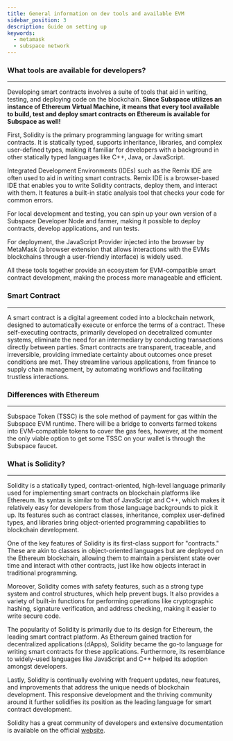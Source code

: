 ```yaml
---
title: General information on dev tools and available EVM
sidebar_position: 3
description: Guide on setting up
keywords:
  - metamask
  - subspace network
---
```


### What tools are available for developers?
---
Developing smart contracts involves a suite of tools that aid in writing, testing, and deploying code on the blockchain. **Since Subspace utilizes an instance of Ethereum Virtual Machine, it means that every tool available to build, test and deploy smart contracts on Ethereum is available for Subspace as well!**


First, Solidity is the primary programming language for writing smart contracts. It is statically typed, supports inheritance, libraries, and complex user-defined types, making it familiar for developers with a background in other statically typed languages like C++, Java, or JavaScript.


Integrated Development Environments (IDEs) such as the Remix IDE are often used to aid in writing smart contracts. Remix IDE is a browser-based IDE that enables you to write Solidity contracts, deploy them, and interact with them. It features a built-in static analysis tool that checks your code for common errors.


For local development and testing, you can spin up your own version of a Subspace Developer Node and farmer, making it possible to deploy contracts, develop applications, and run tests.


For deployment, the JavaScript Provider injected into the browser by MetaMask (a browser extension that allows interactions with the EVMs blockchains through a user-friendly interface) is widely used.


All these tools together provide an ecosystem for EVM-compatible smart contract development, making the process more manageable and efficient.

### Smart Contract
---
A smart contract is a digital agreement coded into a blockchain network, designed to automatically execute or enforce the terms of a contract. These self-executing contracts, primarily developed on decetralized comunter systems, eliminate the need for an intermediary by conducting transactions directly between parties. Smart contracts are transparent, traceable, and irreversible, providing immediate certainty about outcomes once preset conditions are met. They streamline various applications, from finance to supply chain management, by automating workflows and facilitating trustless interactions.

### Differences with Ethereum
---
Subspace Token (TSSC) is the sole method of payment for gas within the Subspace EVM runtime. 
There will be a bridge to converts farmed tokens into EVM-compatible tokens to cover the gas fees, however, at the moment the only viable option to get some TSSC on your wallet is through the Subspace faucet. 

### What is Solidity? 
---
Solidity is a statically typed, contract-oriented, high-level language primarily used for implementing smart contracts on blockchain platforms like Ethereum. Its syntax is similar to that of JavaScript and C++, which makes it relatively easy for developers from those language backgrounds to pick it up. Its features such as contract classes, inheritance, complex user-defined types, and libraries bring object-oriented programming capabilities to blockchain development.


One of the key features of Solidity is its first-class support for "contracts." These are akin to classes in object-oriented languages but are deployed on the Ethereum blockchain, allowing them to maintain a persistent state over time and interact with other contracts, just like how objects interact in traditional programming.


Moreover, Solidity comes with safety features, such as a strong type system and control structures, which help prevent bugs. It also provides a variety of built-in functions for performing operations like cryptographic hashing, signature verification, and address checking, making it easier to write secure code.


The popularity of Solidity is primarily due to its design for Ethereum, the leading smart contract platform. As Ethereum gained traction for decentralized applications (dApps), Solidity became the go-to language for writing smart contracts for these applications. Furthermore, its resemblance to widely-used languages like JavaScript and C++ helped its adoption amongst developers.


Lastly, Solidity is continually evolving with frequent updates, new features, and improvements that address the unique needs of blockchain development. This responsive development and the thriving community around it further solidifies its position as the leading language for smart contract development.

Solidity has a great community of developers and extensive documentation is available on the official [website](https://soliditylang.org/).


